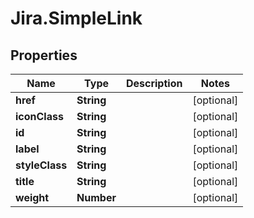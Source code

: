 # Jira.SimpleLink

## Properties

Name | Type | Description | Notes
------------ | ------------- | ------------- | -------------
**href** | **String** |  | [optional] 
**iconClass** | **String** |  | [optional] 
**id** | **String** |  | [optional] 
**label** | **String** |  | [optional] 
**styleClass** | **String** |  | [optional] 
**title** | **String** |  | [optional] 
**weight** | **Number** |  | [optional] 


